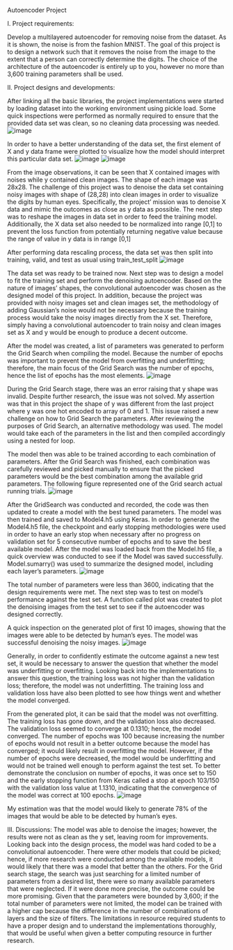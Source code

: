 Autoencoder Project

I. Project requirements:

Develop a multilayered autoencoder for removing noise from the dataset. As it is
shown, the noise is from the fashion MNIST. The goal of this project is to design a
network such that it removes the noise from the image to the extent that a person can
correctly determine the digits. The choice of the architecture of the autoencoder is
entirely up to you, however no more than 3,600 training parameters shall be used.

II. Project designs and developments:

After linking all the basic libraries, the project implementations were started by loading dataset into the working environment using pickle load. Some quick inspections were performed as normally required to ensure that the provided data set was clean, so no cleaning data processing was needed.
![image](https://user-images.githubusercontent.com/72519491/118708346-9e896700-b7e9-11eb-8963-6c0688f7364c.png)

In order to have a better understanding of the data set, the first element of X and y data frame were plotted to visualize how the model should interpret this particular data set.
![image](https://user-images.githubusercontent.com/72519491/118708404-af39dd00-b7e9-11eb-88d9-7ac72e3587d4.png)
![image](https://user-images.githubusercontent.com/72519491/118708424-b52fbe00-b7e9-11eb-8416-a5ef53ce9d99.png)

  
From the image observations, it can be seen that X contained images with noises while y contained clean images. The shape of each image was 28x28. The challenge of this project was to denoise the data set containing noisy images with shape of (28,28) into clean images in order to visualize the digits by human eyes. Specifically, the project’ mission was to denoise X data and mimic the outcomes as close as y data as possible.
The next step was to reshape the images in data set in order to feed the training model. Additionally, the X data set also needed to be normalized into range [0,1] to prevent the loss function from potentially returning negative value because the range of value in y data is in range [0,1]
 
After performing data rescaling process, the data set was then split into training, valid, and test as usual using train_test_split
![image](https://user-images.githubusercontent.com/72519491/118708466-c1b41680-b7e9-11eb-9481-5c2c1e4b47cf.png)

The data set was ready to be trained now. Next step was to design a model to fit the training set and perform the denoising autoencoder. Based on the nature of images’ shapes, the convolutional autoencoder was chosen as the designed model of this project. In addition, because the project was provided with noisy images set and clean images set, the methodology of adding Gaussian’s noise would not be necessary because the training process would take the noisy images directly from the X set. Therefore, simply having a convolutional autoencoder to train noisy and clean images set as X and y would be enough to produce a decent outcome.

After the model was created, a list of parameters was generated to perform the Grid Search when compiling the model. Because the number of epochs was important to prevent the model from overfitting and underfitting; therefore, the main focus of the Grid Search was the number of epochs, hence the list of epochs has the most elements.
 ![image](https://user-images.githubusercontent.com/72519491/118708505-ce386f00-b7e9-11eb-9451-0e9c642577c0.png)

During the Grid Search stage, there was an error raising that y shape was invalid. Despite further research, the issue was not solved. My assertion was that in this project the shape of y was different from the last project where y was one hot encoded to array of 0 and 1. This issue raised a new challenge on how to Grid Search the parameters.
After reviewing the purposes of Grid Search, an alternative methodology was used. The model would take each of the parameters in the list and then compiled accordingly using a nested for loop.
 
The model then was able to be trained according to each combination of parameters. After the Grid Search was finished, each combination was carefully reviewed and picked manually to ensure that the picked parameters would be the best combination among the available grid parameters.
The following figure represented one of the Grid search actual running trials.
 ![image](https://user-images.githubusercontent.com/72519491/118708529-d7c1d700-b7e9-11eb-8ebf-e493675b3103.png)


After the GridSearch was conducted and recorded, the code was then updated to create a model with the best tuned parameters. The model was then trained and saved to Model4.h5 using Keras.
In order to generate the Model4.h5 file, the checkpoint and early stopping methodologies were used in order to have an early stop when necessary after no progress on validation set for 5 consecutive number of epochs and to save the best available model.
After the model was loaded back from the Model.h5 file, a quick overview was conducted to see if the Model was saved successfully.
Model.sumarry() was used to summarize the designed model, including each layer’s parameters.
 ![image](https://user-images.githubusercontent.com/72519491/118708575-e3150280-b7e9-11eb-80e6-2da287e18bf4.png)

The total number of parameters were less than 3600, indicating that the design requirements were met.
The next step was to test on model’s performance against the test set. A function called plot was created to plot the denoising images from the test set to see if the autoencoder was designed correctly.
 
A quick inspection on the generated plot of first 10 images, showing that the images were able to be detected by human’s eyes. The model was successful denoising the noisy images.
![image](https://user-images.githubusercontent.com/72519491/118708613-ed370100-b7e9-11eb-800a-7b7c07e7cea6.png)
 
Generally, in order to confidently estimate the outcome against a new test set, it would be necessary to answer the question that whether the model was underfitting or overfitting. Looking back into the implementations to answer this question, the training loss was not higher than the validation loss; therefore, the model was not underfitting. The training loss and validation loss have also been plotted to see how things went and whether the model converged.
 
From the generated plot, it can be said that the model was not overfitting. The training loss has gone down, and the validation loss also decreased. The validation loss seemed to converge at 0.1310; hence, the model converged. The number of epochs was 100 because increasing the number of epochs would not result in a better outcome because the model has converged; it would likely result in overfitting the model. However, if the number of epochs were decreased, the model would be underfitting and would not be trained well enough to perform against the test set. To better demonstrate the conclusion on number of epochs, it was once set to 150 and the early stopping function from Keras called a stop at epoch 103/150 with the validation loss value at 1.1310, indicating that the convergence of the model was correct at 100 epochs.
![image](https://user-images.githubusercontent.com/72519491/118708636-f4f6a580-b7e9-11eb-9304-75cd23f2c739.png)
 
My estimation was that the model would likely to generate 78% of the images that would be able to be detected by human’s eyes.

III. Discussions:
The model was able to denoise the images; however, the results were not as clean as the y set, leaving room for improvements.
Looking back into the design process, the model was hard coded to be a convolutional autoencoder. There were other models that could be picked; hence, if more research were conducted among the available models, it would likely that there was a model that better than the others. For the Grid search stage, the search was just searching for a limited number of parameters from a desired list, there were so many available parameters that were neglected. If it were done more precise, the outcome could be more promising. Given that the parameters were bounded by 3,600; if the total number of parameters were not limited, the model can be trained with a higher cap because the difference in the number of combinations of layers and the size of filters. The limitations in resource required students to have a proper design and to understand the implementations thoroughly, that would be useful when given a better computing resource in further research.


